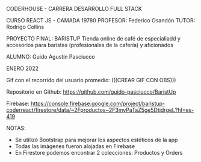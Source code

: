 CODERHOUSE - CARRERA DESARROLLO FULL STACK

CURSO REACT JS - CAMADA 19780
PROFESOR: Federico Osandón
TUTOR: Rodrigo Collins

PROYECTO FINAL: BARISTUP
Tienda online de café de especialiadd y accesorios para baristas (profesionales de la cafería) y aficionados

ALUMNO: Guido Agustín Pasciucco

ENERO 2022

Gif con el recorrido del usuario promedio:
(((CREAR GIF CON OBS)))

Repositorio en Github:
https://github.com/guido-pasciucco/BaristUp

Firebase:
https://console.firebase.google.com/project/baristup-coderreact/firestore/data/~2Fproductos~2F3myPaTaZ5ge5DtjdrgeL?hl=es-419

NOTAS:
- Se utilizó Bootstrap para mejorar los aspectos estéticos de la app
- Todas las imágenes fueron alojadas en Firebase
- En Firestore podemos encontrar 2 colecciones: Productos y Orders